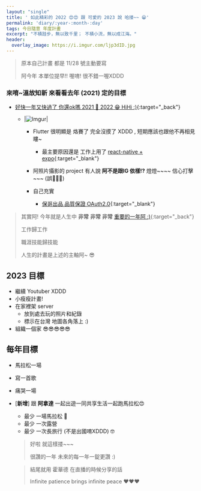 ```yaml
---
layout: "single"
title: ' 如此精彩的 2022 😍😍 跟 可愛的 2023 說 哈搂~~ 😁'
permalink: 'diary/:year-:month-:day'
tags: 今日隨意 年度計畫
excerpt: "不積跬步，無以致千里； 不積小流，無以成江海。"
header:
  overlay_image: https://i.imgur.com/ljp3dID.jpg
---
```


> 原本自己計畫 都是 11/28 號主動要寫
>
> 阿今年 本單位提早!! 喔唷! 很不錯一喔XDDD
>  


### 來唷~溫故知新 來看看去年 (2021) 定的目標 

- [好快一年又快過了 你還ok嗎 2021 🥰 2022 😁 HiHi :)](https://yuting3656.github.io/yutingblog/diary/2021-11-28){:target="_back"}

   - |![Imgur](https://i.imgur.com/abeVbZ0.png)|


      - Flutter 很明顯是 烙賽了 完全沒摸了 XDDD , 短期應該也跟他不再相見瞜~
        - 最主要原因還是 工作上用了 [react-native + expo](https://yuting3656.github.io/yutingblog/tags/#react-native){:target="_blank"}

      - 阿照片攝影的 project 有人說 **阿不是跟IG 依樣!?** 燈燈~~~~  信心打擊~~~ (誤🤣🤣🤣) 

      - 自己充實
         - [保哥出品 品質保證 OAuth2.0](https://yuting3656.github.io/yutingblog/oauth/will-oauth){:target="_blank"}


> 其實阿! 今年就是人生中 **非常** **非常** **非常** [重要的一年阿 :)](https://yuting3656.github.io/yutingblog/daily-programming/all-about-love-2022){:target="_back"}
>
> 工作歸工作 
>
> 職涯技能歸技能
> 
> 人生的計畫是上述的主軸阿~ 😎

## 2023 目標

- 繼續 Youtuber XDDD
- 小瘦瘦計畫!
- 在家裡架 server 
   - 放到處去玩的照片和紀錄
   - 標示在台灣 地圖各角落上 :)
- 組織一個家 😎😎😎😎😎

## 每年目標

- 馬拉松一場
- 寫一首歌
- 痛哭一場
- [**新增**] 跟 **阿拿達** 一起出遊一同共享生活一起跑馬拉松😍
  - 最少 一場馬拉松 🤩
  - 最少 一次露營
  - 最少 一次長旅行 (不是出國唷XDDD) 🤓


  > 好啦 就這樣搂~~~
  >
  > 很讚的一年 未來的每一年一錠更讚 :)

  > 結尾就用 霍華德 在直播的時候分享的話
  > 
  > Infinite patience brings infinite peace ❤️❤️❤️
  > 
